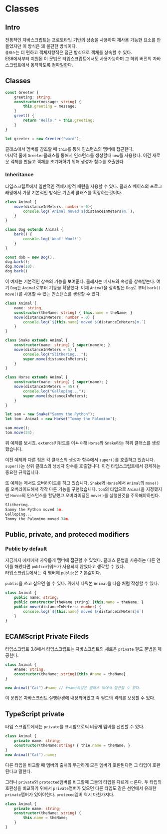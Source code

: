 # Classes

## Intro
전통적인 자바스크립트는 프로토타입 기반의 상송을 사용하여 재사용 가능한 요소를 만들었지만 이 방식은 꽤 불편한 방식이다.  
`클래스`는 더 편하고 객체지향적은 접근 방식으로  객체를 상속할 수 있다.  
ES6에서부터 지원된 이 문법은 타입스크립트에서도 사용가능하며 그 하위 버전의 자바스크립트에서 동작하도록 컴파일한다. 


## Classes
```ts
const Greeter {
    greeting: string;
    constructor(message: string) {
        this.greeting = message;
    }
    greet() {
        return "Hello," + this.greeting;
    }
}

let greeter = new Greeter("word");
```
클래스에서 멤버를 참조할 때 `this`를 통해 인스턴스의 멤버에 접근한다.  
마지막 줄에 `Greeter`클래스를 통해서 인스턴스를 생성할때 `new`를 사용했다. 이건 새로운 객체를 만들고 객체를 초기화하기 위해 생성자 함수를 호출한다. 



### Inheritance
타입스크립트에서 일반적인 객체지향적 패턴을 사용할 수 있다. 클래스 베이스의 프로그래밍에서 가장 기본적인 방식은 기존의 클래스를 확장하는것이다.  

```ts
class Animal {
    move(distanceInMeters: number = 0){
        console.log(`Animal moved ${distanceInMeters}m.`);
    }
}

class Dog extends Animal {
    bark() {
        console.log('Woof! Woof!')
    }
}

const dob = new Dog();
dog.bark();
dog.move(10);
dog.bark()
```

이 예제는 기본적인 상속의 기능을 보여준다.  클래시는 메서드와 속성을 상속받는다. 여기 `Dog`는 `Animal`로부터 기능을 확장했다. 이제 `Animal`을 상속받은 `Dog`로 부터 `bark()` `move()`를 사용할 수 있는 인스턴스를 생성할 수 있다.


```ts
class Animal {
    name: string,
    constructor(theName: string) { this.name = theName; }
    move(distanceInMeters: number = 0) {
        console.log(`${this.name} moved ${distanceInMeters}m.`)
    }
}

class Snake extends Animal {
    constructor(name: string) { super(name)o; }
    move(distanceInMeters = 5) {
        console.log("Slithering...");
        super.move(distanceInMeters);
    }
}

class Horse extends Animal {
    constructor(nane: string) { super(name); }
    move(distanceInMeters = 45) {
        console.log("Galloping...");
        super.move(dsitanceInMeters);
    }
}

let sam = new Snake("Sammy the Python");
let tom: Animal = new Horse("Tommy the Palomino");

sam.move();
tom.move(34);
```
위 예제를 보시죠. `extends`키워드를 이ㅛㅇ해 `Horse`와 `Snake`라는 하위 클래스를 생성했습니다.  

이전 예제와 다른 점은 각 클래스의 생성자 함수에서 `super()`를 호출하고 있습니다. `super()`는 상위 클래스의 생성자 함수를 호출합니다. 이건 타입스크립트에서 강제하는 중요한 규칙입니다.  

또 예제는 메서드 오버라이드를 하고 있습니다. `Snake`와 `Horse`에서 `Animal`의 `move()`를 오버라이드해서 각각 다른 기능을 구현했습니다. `tom`의 타입으로 `Animal`을 지정했지만 `Horce`의 인스턴스를 할당했고 오버라이딩된 `move()`를 실행한것을 주목해야하빈다. 

```ts
Slithering...
Sammy the Python moved 5m.
Galloping...
Tommy the Palomino moved 34m.
```


## Public, private, and proteced modifiers  
### Public by default
지금까지 에제에서 자유롭게 멤버에 접근할 수 있었다. 클래스 문법을 사용하는 다른 언어를 해봤다면 `public`키워드가 사용되지 않았다고 생각할 수 있다.  
타입스크립트에서는 각 멤버에 `public`은 기본값이다.  

`public`을 쓰고 싶으면 쓸 수 있다. 위에서 다뤄본 `Animal`을 다음 처럼 작성할 수 있다.
```ts
class Animal {
    public name: string;
    public constructor(theName string) {this.name = theName; }
    public move(distanceInMeters: number) {
        console.log(`${this.name} moved ${distanceInMeters}m`)
    }
}
```

## ECAMScript Private Fileds

타입스크립트 3.8에서 타입스크립트는 자바스크립트의 새로운 `private` 필드 문법을 제공한다.
```ts
class Animal {
    #name: string;
    constructor(theName: string){this.#name = theName}
}

new Animal("Cat").#name // #name속성은 클래스 밖에서 접근할 수 없다.
```

이 문법은 자바스크립트 실행환경에 내장되어있고 각 필드의 격리를 보장할 수 있다.


## TypeScript private
타입 스크립트에서는 `private`를 표시함으로써 비공개 멤버를 선언할 수 있다.
```ts
class Animal {
    private name: string;
    constructor(theName:string) { thie.name = theName; }
}
new Animal("Cat").name;
```
다른 타입을 비교할 때 멤버의 출처와 무관하게 모든 멤버가 호환된다면 그 타입이 호환된다고 말한다.  

그러나 `private`와 `protected`맴버를 비교할때 그들의 타입을 다르게 ㄷ룬다. 두 타입의 호환성을 비교하기 위해서 `private`맴버가 있으면 다른 타입도  같은 선언에서 유래한 `private`맴버가 있어야한다.  `proteced`멤버 역시 마찬가지다.

```ts
class Animal {
    private name: string;
    constructor(theName: string) {
        this.name = theName;
    }
}



```
